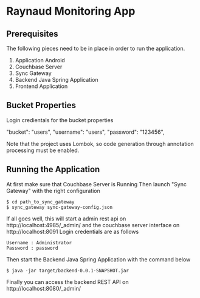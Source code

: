 # Raynaud Monitoring App

## Prerequisites
The following pieces need to be in place in order to run the application.

1. Application Android
2. Couchbase Server
3. Sync Gateway
4. Backend Java Spring Application
5. Frontend Application


## Bucket Properties
Login credientals for the bucket properties

"bucket": "users",
"username": "users",
"password": "123456",


Note that the project uses Lombok, so code generation through annotation processing must be enabled.

## Running the Application
At first make sure that Couchbase Server is Running
Then launch "Sync Gateway" with the right configuration

```
$ cd path_to_sync_gateway
$ sync_gateway sync-gateway-config.json
```

If all goes well, this will start a admin rest api on http://localhost:4985/_admin/
and the couchbase server interface on http://localhost:8091
Login credentials are as follows
```
Username : Administrator
Password : password
```
Then start the Backend Java Spring Application with the command below 
```
$ java -jar target/backend-0.0.1-SNAPSHOT.jar
```
Finally you can access the backend REST API on http://localhost:8080/_admin/
